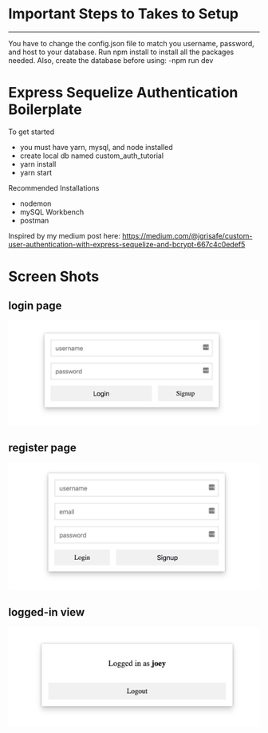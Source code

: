 # Important Steps to Takes to Setup
-----------------------------------------------
You have to change the config.json file to
match you username, password, and host to your
database.
Run npm install to install all the packages
needed.
Also, create the database before using:
-npm run dev

# Express Sequelize Authentication Boilerplate

To get started

- you must have yarn, mysql, and node installed
- create local db named custom_auth_tutorial
- yarn install
- yarn start

Recommended Installations

 - nodemon
 - mySQL Workbench
 - postman


Inspired by my medium post here:
https://medium.com/@jgrisafe/custom-user-authentication-with-express-sequelize-and-bcrypt-667c4c0edef5

# Screen Shots

## login page
![login image](./images/login.png)

## register page
![register image](./images/register.png)

## logged-in view
![logged-in image](./images/logged-in.png)
